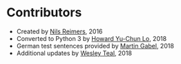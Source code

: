 # Contributors

- Created by [Nils Reimers](https://github.com/nreimers), 2016
- Converted to Python 3 by [Howard Yu-Chun Lo](https://github.com/howardyclo), 2018
- German test sentences provided by [Martin Gabel](https://github.com/icechair), 2018
- Additional updates by [Wesley Teal](https://github.com/wtee), 2018
